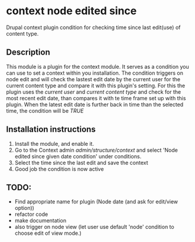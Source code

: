 # context node edited since

Drupal context plugin condition for checking time since last edit(use) of content type.

## Description

This module is a plugin for the context module. It serves as a condition you can use to set a context within you installation. The condition triggers on node edit and will check the lastest edit date by the current user for the current content type and compare it with this plugin's setting. For this the plugin uses the *current user* and *current content type* and check for the most recent edit date, than compares it with te time frame set up with this plugin. When the latest edit date is further back in time than the selected time, the condition will be *TRUE*

## Installation instructions

1. Install the module, and enable it.
2. Go to the Context admin *admin/structure/context* and select 'Node edited since given date condition' under conditions.
3. Select the time since the last edit and save the context
4. Good job the condition is now active

## TODO:

- Find appropriate name for plugin (Node date (and ask for edit/view option))
- refactor code
- make documentation
- also trigger on node view (let user use default 'node' condition to choose edit of view mode.)
